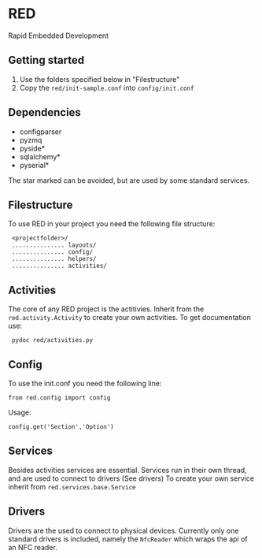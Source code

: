 RED
===

Rapid Embedded Development

Getting started
---------------
1. Use the folders specified below in "Filestructure"
2. Copy the `red/init-sample.conf` into `config/init.conf`


Dependencies
------------

 - configparser
 - pyzmq
 - pyside*
 - sqlalchemy*
 - pyserial*

The star marked can be avoided, but are used by some standard services. 

Filestructure
-------------
To use RED in your project you need the following file structure: 

     <projectfolder>/
     ............... layouts/
     ............... config/
     ............... helpers/
     ............... activities/

Activities
----------
The core of any RED project is the actitivies.
Inherit from the `red.activity.Activity` to create your own activities. 
To get documentation use: 

     pydoc red/activities.py

Config
------

To use the init.conf you need the following line:

    from red.config import config

Usage:

    config.get('Section','Option')
    
    
Services
--------
Besides activities services are essential. 
Services run in their own thread, and are used to connect to drivers (See drivers)
To create your own service inherit from `red.services.base.Service`




Drivers
-------
Drivers are the used to connect to physical devices. 
Currently only one standard drivers is included, namely the `NfcReader` which wraps the api of an NFC reader.
